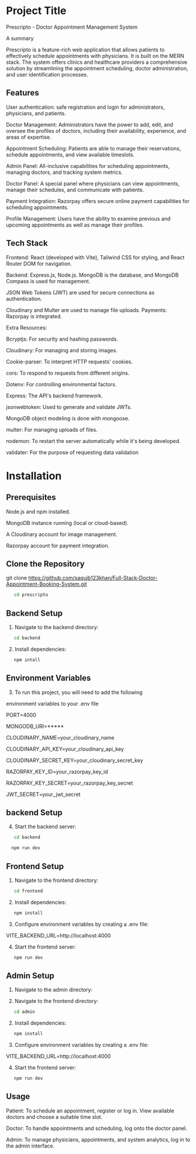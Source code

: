 
# Project Title

Prescripto - Doctor Appointment Management System

A summary

Prescripto is a feature-rich web application that allows patients to effectively schedule appointments with physicians. It is built on the MERN stack. The system offers clinics and healthcare providers a comprehensive solution by streamlining the appointment scheduling, doctor administration, and user identification processes.


## Features

User authentication: safe registration and login for administrators, physicians, and patients.

Doctor Management: Administrators have the power to add, edit, and oversee the profiles of doctors, including their availability, experience, and areas of expertise.

Appointment Scheduling: Patients are able to manage their reservations, schedule appointments, and view available timeslots.

Admin Panel: All-inclusive capabilities for scheduling appointments, managing doctors, and tracking system metrics.

Doctor Panel: A special panel where physicians can view appointments, manage their schedules, and communicate with patients.

Payment Integration: Razorpay offers secure online payment capabilities for scheduling appointments.

Profile Management: Users have the ability to examine previous and upcoming appointments as well as manage their profiles.


## Tech Stack

Frontend: React (developed with Vite), Tailwind CSS for styling, and React Router DOM for navigation.

Backend: Express.js, Node.js.
MongoDB is the database, and MongoDB Compass is used for management.

JSON Web Tokens (JWT) are used for secure connections as authentication.

Cloudinary and Multer are used to manage file uploads.
Payments: Razorpay is integrated.

Extra Resources:

Bcryptjs: For security and hashing passwords.

Cloudinary: For managing and storing images.

Cookie-parser: To interpret HTTP requests' cookies.

cors: To respond to requests from different origins.

Dotenv: For controlling environmental factors.

Express: The API's backend framework.

jsonwebtoken: Used to generate and validate JWTs.

MongoDB object modeling is done with mongoose.

multer: For managing uploads of files.

nodemon: To restart the server automatically while it's being developed.

validater: For the purpose of requesting data validation


# Installation

## Prerequisites

Node.js and npm installed.

MongoDB instance running (local or cloud-based).

A Cloudinary account for image management.

Razorpay account for payment integration.

## Clone the Repository

git clone https://github.com/saquib123khan/Full-Stack-Doctor-Appointment-Booking-System.git

```bash
   cd prescripto
```

## Backend Setup

1. Navigate to the backend directory:

```bash
   cd backend
```
2. Install dependencies:

```bash
   npm intall
```


## Environment Variables

3. To run this project, you will need to add the following 


environment variables to your .env file

PORT=4000

MONGODB_URI=*****

CLOUDINARY_NAME=your_cloudinary_name

CLOUDINARY_API_KEY=your_cloudinary_api_key

CLOUDINARY_SECRET_KEY=your_cloudinary_secret_key

RAZORPAY_KEY_ID=your_razorpay_key_id

RAZORPAY_KEY_SECRET=your_razorpay_key_secret

JWT_SECRET=your_jwt_secret

## backend Setup

4. Start the backend server:

```bash
   cd backend
```

```bash
  npm run dev
```
## Frontend Setup

1. Navigate to the frontend directory:

```bash
   cd frontend
```

2. Install dependencies:

```bash
   npm install
```

3. Configure environment variables by creating a .env file:

VITE_BACKEND_URL=http://localhost:4000

4. Start the frontend server:

```bash
   npm run dev
```

##  Admin Setup

1. Navigate to the admin directory:

1. Navigate to the frontend directory:

```bash
   cd admin
```

2. Install dependencies:

```bash
   npm install
```

3. Configure environment variables by creating a .env file:

VITE_BACKEND_URL=http://localhost:4000

4. Start the frontend server:

```bash
   npm run dev
```

## Usage

Patient: To schedule an appointment, register or log in. View available doctors and choose a suitable time slot.

Doctor: To handle appointments and scheduling, log onto the doctor panel.

Admin: To manage physicians, appointments, and system analytics, log in to the admin interface.